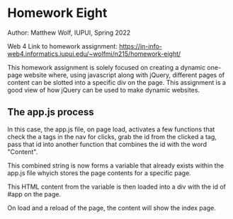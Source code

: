# Homework Eight

Author: Matthew Wolf, IUPUI, Spring 2022

Web 4 Link to homework assignment:
https://in-info-web4.informatics.iupui.edu/~wolfmi/n215/homework-eight/ 

This homework assignment is solely focused on creating a dynamic one-page website where, using javascript along with jQuery, different pages of content can be slotted into a specific div on the page. This assignment is a good view of how jQuery can be used to make dynamic websites.

## The app.js process

In this case, the app.js file, on page load, activates a few functions that check the a tags in the nav for clicks, grab the id from the clicked a tag, pass that id into another function that combines the id with the word "Content". 

This combined string is now forms a variable that already exists within the app.js file whyich stores the page contents for a specific page. 

This HTML content from the variable is then loaded into a div with the id of #app on the page. 

On load and a reload of the page, the content will show the index page.
